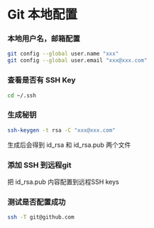 # Git 本地配置

### 本地用户名，邮箱配置
```sh
git config --global user.name "xxx"
git config --global user.email "xxx@xxx.com"
```

### 查看是否有 SSH Key
```sh
cd ~/.ssh
```
### 生成秘钥
```sh
ssh-keygen -t rsa -C "xxx@xxx.com"
```
生成后会得到 id_rsa 和 id_rsa.pub 两个文件

### 添加 SSH 到远程git
把 id_rsa.pub 内容配置到远程SSH keys

### 测试是否配置成功
```sh
ssh -T git@github.com
```
